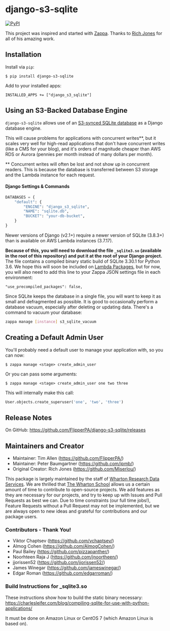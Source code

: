 # django-s3-sqlite

[![PyPI](https://img.shields.io/pypi/v/django-s3-sqlite.svg)](https://pypi.python.org/pypi/django-s3-sqlite)

This project was inspired and started with [Zappa](https://github.com/Miserlou/Zappa). Thanks to [Rich Jones](https://github.com/Miserlou) for all of his amazing work.

## Installation

Install via `pip`:
    
    $ pip install django-s3-sqlite

Add to your installed apps:

    INSTALLED_APPS += ["django_s3_sqlite"]

## Using an S3-Backed Database Engine

`django-s3-sqlite` allows use of an [S3-synced SQLite database](https://blog.zappa.io/posts/s3sqlite-a-serverless-relational-database) as a Django database engine.

This will cause problems for applications with concurrent writes**, but it scales very well for high-read applications that don't have concurrent writes (like a CMS for your blog), and it's orders of magnitude cheaper than AWS RDS or Aurora (pennies per month instead of many dollars per month).

** Concurrent writes will often be lost and not show up in concurrent readers. This is because the database is transferred between S3 storage and the Lambda instance for each request.

#### Django Settings & Commands

```python
DATABASES = {
    "default": {
        "ENGINE": "django_s3_sqlite",
        "NAME": "sqlite.db",
        "BUCKET": "your-db-bucket",
    }
}
```

Newer versions of Django (v2.1+) require a newer version of SQLite (3.8.3+) than is available on AWS Lambda instances (3.7.17).

**Because of this, you will need to download the file `_sqlite3.so` (available in the root of this repository) and put it at the root of your Django project.** The file contains a compiled binary static build of SQLite 3.30.1 for Python 3.6. We hope this will soon be included on [Lambda Packages](https://github.com/Miserlou/lambda-packages), but for now, you will also need to add this line to your Zappa JSON settings file in each environment:

```
"use_precompiled_packages": false,
```

Since SQLite keeps the database in a single file, you will want to keep it as small and defragmented as possible. It is good to occasionally perform a database vacuum, especially after deleting or updating data. There's a command to vacuum your database:

```bash
zappa manage [instance] s3_sqlite_vacuum
```

## Creating a Default Admin User 

You'll probably need a default user to manage your application with, so you can now:

    $ zappa manage <stage> create_admin_user

Or you can pass some arguments:
   
    $ zappa manage <stage> create_admin_user one two three

This will internally make this call:

```python
User.objects.create_superuser('one', 'two', 'three')
```

## Release Notes

On GitHub: https://github.com/FlipperPA/django-s3-sqlite/releases

## Maintainers and Creator

* Maintainer: Tim Allen (https://github.com/FlipperPA/)
* Maintainer: Peter Baumgartner (https://github.com/ipmb/)
* Original Creator: Rich Jones (https://github.com/Miserlou/)

This package is largely maintained by the staff of [Wharton Research Data Services](https://wrds.wharton.upenn.edu/). We are thrilled that [The Wharton School](https://www.wharton.upenn.edu/) allows us a certain amount of time to contribute to open-source projects. We add features as they are necessary for our projects, and try to keep up with Issues and Pull Requests as best we can. Due to time constraints (our full time jobs!), Feature Requests without a Pull Request may not be implemented, but we are always open to new ideas and grateful for contributions and our package users.

### Contributors - Thank You!

* Viktor Chaptsev (https://github.com/vchaptsev/)
* Almog Cohen (https://github.com/AlmogCohen/)
* Paul Bailey (https://github.com/pizzapanther/)
* Noorhteen Raja J (https://github.com/jnoortheen/)
* jjorissen52 (https://github.com/jjorissen52/)
* James Winegar (https://github.com/jameswinegar/)
* Edgar Roman (https://github.com/edgarroman/)

### Build Instructions for _sqlite3.so

These instructions show how to build the static binary necessary: https://charlesleifer.com/blog/compiling-sqlite-for-use-with-python-applications/

It must be done on Amazon Linux or CentOS 7 (which Amazon Linux is based on).
